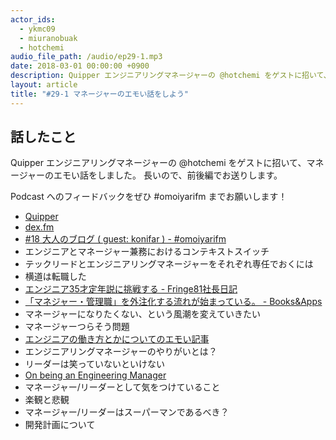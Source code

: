 ```yaml
---
actor_ids:
  - ykmc09
  - miuranobuak
  - hotchemi
audio_file_path: /audio/ep29-1.mp3
date: 2018-03-01 00:00:00 +0900
description: Quipper エンジニアリングマネージャーの @hotchemi をゲストに招いて、マネージャーのエモい話をしました。
layout: article
title: "#29-1 マネージャーのエモい話をしよう"  
---
```


## 話したこと
Quipper エンジニアリングマネージャーの @hotchemi をゲストに招いて、マネージャーのエモい話をしました。
長いので、前後編でお送りします。

Podcast へのフィードバックをぜひ #omoiyarifm までお願いします！

- [Quipper](https://www.quipper.com/)
- [dex.fm ](http://dex.fm/)
- [#18 大人のブログ ( guest: konifar ) - #omoiyarifm](http://lean-agile.fm/episode/18)
- エンジニアとマネージャー兼務におけるコンテキストスイッチ
- テックリードとエンジニアリングマネージャーをそれぞれ専任でおくには
- 横道は転職した
- [エンジニア35才定年説に挑戦する - Fringe81社長日記](http://www.fringe81.com/blog/?p=1937 )
- [「マネジャー・管理職」を外注化する流れが始まっている。 - Books&Apps](https://blog.tinect.jp/?p=48425)
- マネージャーになりたくない、という風潮を変えていきたい
- マネージャーつらそう問題
- [エンジニアの働き方とかについてのエモい記事](http://keens.github.io/blog/2018/01/12/enjinianohatarakihoutokanitsuitenoemoikiji/)
- エンジニアリングマネージャーのやりがいとは？
- リーダーは笑っていないといけない
- [On being an Engineering Manager](https://ruiper.es/2018/01/15/on-being-an-engineering-manager/)
- マネージャー/リーダーとして気をつけていること
- 楽観と悲観
- マネージャー/リーダーはスーパーマンであるべき？
- 開発計画について
